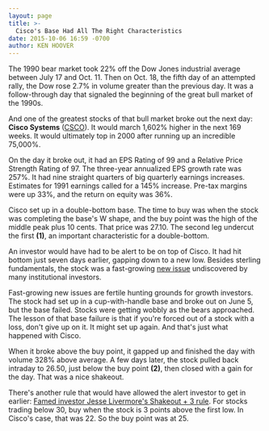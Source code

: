 ```yaml
---
layout: page
title: >-
  Cisco's Base Had All The Right Characteristics
date: 2015-10-06 16:59 -0700
author: KEN HOOVER
---
```





The 1990 bear market took 22% off the Dow Jones industrial average between July 17 and Oct. 11. Then on Oct. 18, the fifth day of an attempted rally, the Dow rose 2.7% in volume greater than the previous day. It was a follow-through day that signaled the beginning of the great bull market of the 1990s.


And one of the greatest stocks of that bull market broke out the next day: **Cisco Systems** ([CSCO](https://research.investors.com/quote.aspx?symbol=CSCO)). It would march 1,602% higher in the next 169 weeks. It would ultimately top in 2000 after running up an incredible 75,000%.


On the day it broke out, it had an EPS Rating of 99 and a Relative Price Strength Rating of 97. The three-year annualized EPS growth rate was 257%. It had nine straight quarters of big quarterly earnings increases. Estimates for 1991 earnings called for a 145% increase. Pre-tax margins were up 33%, and the return on equity was 36%.


Cisco set up in a double-bottom base. The time to buy was when the stock was completing the base's W shape, and the buy point was the high of the middle peak plus 10 cents. That price was 27.10. The second leg undercut the first **(1)**, an important characteristic for a double-bottom.


An investor would have had to be alert to be on top of Cisco. It had hit bottom just seven days earlier, gapping down to a new low. Besides sterling fundamentals, the stock was a fast-growing [new issue](http://news.investors.com/iponews.htm) undiscovered by many institutional investors.


Fast-growing new issues are fertile hunting grounds for growth investors. The stock had set up in a cup-with-handle base and broke out on June 5, but the base failed. Stocks were getting wobbly as the bears approached. The lesson of that base failure is that if you're forced out of a stock with a loss, don't give up on it. It might set up again. And that's just what happened with Cisco.


When it broke above the buy point, it gapped up and finished the day with volume 328% above average. A few days later, the stock pulled back intraday to 26.50, just below the buy point **(2)**, then closed with a gain for the day. That was a nice shakeout.


There's another rule that would have allowed the alert investor to get in earlier: [Famed investor Jesse Livermore's Shakeout + 3 rule](http://education.investors.com/investors-corner/441893-shakeout-plus-3-offers-twist-on-double-bottom.htm?ntt=shakeout+plus+three). For stocks trading below 30, buy when the stock is 3 points above the first low. In Cisco's case, that was 22. So the buy point was at 25.




